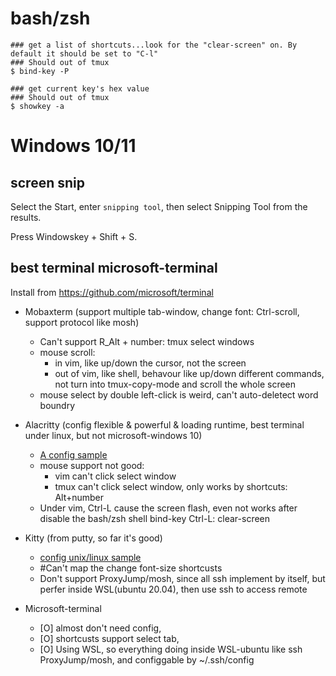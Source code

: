 
# bash/zsh

	### get a list of shortcuts...look for the "clear-screen" on. By default it should be set to "C-l"
	### Should out of tmux
	$ bind-key -P

	### get current key's hex value
	### Should out of tmux
	$ showkey -a

# Windows 10/11

## screen snip

Select the Start, enter `snipping tool`, then select Snipping Tool from the results.

Press Windowskey + Shift + S.

## best terminal microsoft-terminal

Install from https://github.com/microsoft/terminal

- Mobaxterm (support multiple tab-window, change font: Ctrl-scroll, support protocol like mosh)
  + Can't support R_Alt + number: tmux select windows
  + mouse scroll:
    - in vim, like up/down the cursor, not the screen
    - out of vim, like shell, behavour like up/down different commands, not turn into tmux-copy-mode and scroll the whole screen
  + mouse select by double left-click is weird, can't auto-deletect word boundry
- Alacritty (config flexible & powerful & loading runtime, best terminal under linux, but not microsoft-windows 10)
  + [A config sample](https://github.com/tmcdonell/config-alacritty/blob/master/alacritty.yml)
  + mouse support not good:
    - vim can't click select window
    - tmux can't click select window, only works by shortcuts: Alt+number
  + Under vim, Ctrl-L cause the screen flash, even not works after disable the bash/zsh shell bind-key Ctrl-L: clear-screen

- Kitty (from putty, so far it's good)
  + [config unix/linux sample](https://sw.kovidgoyal.net/kitty/conf/#font-sizes)
  + #Can't map the change font-size shortcusts
  + Don't support ProxyJump/mosh, since all ssh implement by itself, but perfer inside WSL(ubuntu 20.04), then use ssh to access remote

- Microsoft-terminal
  + [O] almost don't need config,
  + [O] shortcusts support select tab,
  + [O] Using WSL, so everything doing inside WSL-ubuntu like ssh ProxyJump/mosh, and configgable by ~/.ssh/config

